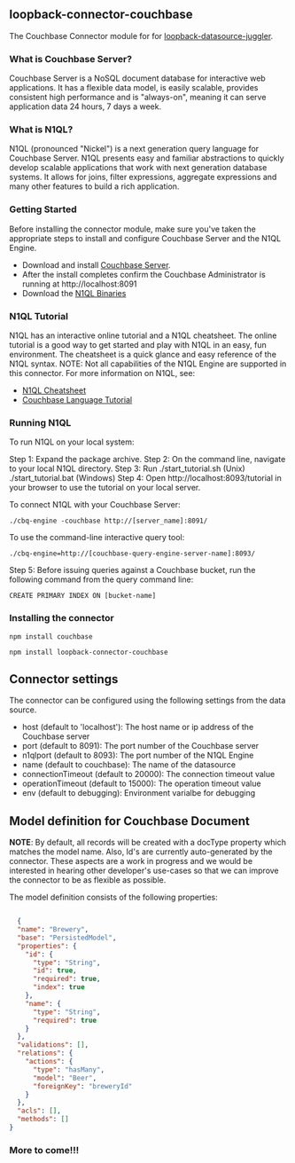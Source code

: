 
## loopback-connector-couchbase

The Couchbase Connector module for for [loopback-datasource-juggler](http://docs.strongloop.com/loopback-datasource-juggler/).


### What is Couchbase Server?
Couchbase Server is a NoSQL document database for interactive web applications. It has a flexible data model, is easily scalable, provides consistent high performance and is "always-on", meaning it can serve application data 24 hours, 7 days a week.


### What is N1QL?
N1QL (pronounced "Nickel") is a next generation query language for Couchbase Server. N1QL presents easy and familiar abstractions to quickly develop scalable applications that work with next generation database systems. It allows for joins, filter expressions, aggregate expressions and many other features to build a rich application. 


### Getting Started
Before installing the connector module, make sure you've taken the appropriate steps to install and configure Couchbase Server and the N1QL Engine.

* Download and install [Couchbase Server](http://www.couchbase.com/nosql-databases/downloads).
* After the install completes confirm the Couchbase Administrator is running at http://localhost:8091
* Download the [N1QL Binaries](http://www.couchbase.com/nosql-databases/downloads#PreRelease)


### N1QL Tutorial
N1QL has an interactive online tutorial and a N1QL cheatsheet. The online tutorial is a good way to get started and play with N1QL in an easy, fun environment. The cheatsheet is a quick glance and easy reference of the N1QL syntax. NOTE: Not all capabilities of the N1QL Engine are supported in this connector. For more information on N1QL, see:

* [N1QL Cheatsheet](http://docs.couchbase.com/files/Couchbase-N1QL-CheatSheet.pdf)
* [Couchbase Language Tutorial](http://query.pub.couchbase.com/tutorial/#1)


### Running N1QL
To run N1QL on your local system:

Step 1:  Expand the package archive.
Step 2:  On the command line, navigate to your local N1QL directory.
Step 3:  Run ./start_tutorial.sh (Unix)
             ./start_tutorial.bat (Windows)
Step 4:  Open http://localhost:8093/tutorial in your browser to use the tutorial on your local server.
       
To connect N1QL with your Couchbase Server:

    ./cbq-engine -couchbase http://[server_name]:8091/
  

To use the command-line interactive query tool:

    ./cbq-engine=http://[couchbase-query-engine-server-name]:8093/
  
   
Step 5: Before issuing queries against a Couchbase bucket, run the following command from the query command line:

    CREATE PRIMARY INDEX ON [bucket-name]



### Installing the connector
```npm install couchbase```

```npm install loopback-connector-couchbase```


## Connector settings

The connector can be configured using the following settings from the data source.
* host  (default to 'localhost'): The host name or ip address of the Couchbase server
* port (default to 8091): The port number of the Couchbase server
* n1qlport (default to 8093): The port number of the N1QL Engine
* name (default to couchbase): The name of the datasource
* connectionTimeout (default to 20000): The connection timeout value
* operationTimeout (default to 15000): The operation timeout value
* env (default to debugging): Environment varialbe for debugging


## Model definition for Couchbase Document

**NOTE**: By default, all records will be created with a docType property which matches the model name.  Also, Id's are currently auto-generated by the connector.  These aspects are a work in progress and we would be interested in hearing other developer's use-cases so that we can improve the connector to be as flexible as possible.

The model definition consists of the following properties:

```json

  {
  "name": "Brewery",
  "base": "PersistedModel",
  "properties": {
    "id": {
      "type": "String",
      "id": true,
      "required": true,
      "index": true
    },
    "name": {
      "type": "String",
      "required": true
    }
  },
  "validations": [],
  "relations": {
    "actions": {
      "type": "hasMany",
      "model": "Beer",
      "foreignKey": "breweryId"
    }
  },
  "acls": [],
  "methods": []
}

```

### More to come!!!

